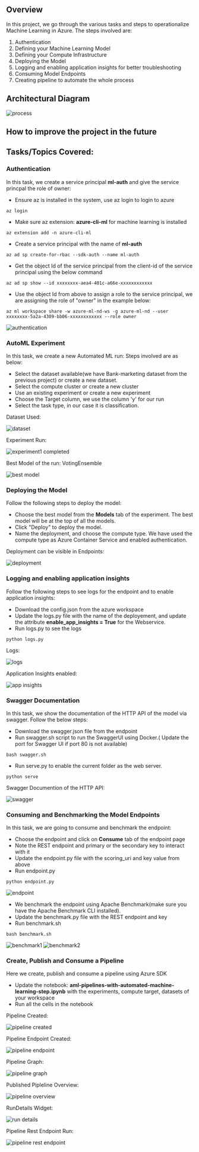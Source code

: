 ## Overview
In this project, we go through the various tasks and steps to operationalize Machine Learning in Azure. The steps involved are:

1. Authentication
2. Defining your Machine Learning Model
3. Defining your Compute Infrastructure
3. Deploying the Model
4. Logging and enabling application insights for better troubleshooting
5. Consuming Model Endpoints
6. Creating pipeline to automate the whole process


## Architectural Diagram

![process](./images/process.png)




## How to improve the project in the future



## Tasks/Topics Covered:


### Authentication

In this task, we create a service principal **ml-auth** and give the service princpal the role of owner:

- Ensure az is installed in the system, use az login to login to azure
```
az login
```
- Make sure az extension:  **azure-cli-ml** for machine learning is installed
```
az extension add -n azure-cli-ml

```
- Create a service principal with the name of **ml-auth**
```
az ad sp create-for-rbac --sdk-auth --name ml-auth

```
- Get the object Id of the service principal from the client-id of the service principal using the below command
```
az ad sp show --id xxxxxxxx-aea4-401c-a66e-xxxxxxxxxxxx
```
- Use the object Id from above to assign a role to the service principal, we are assigning the role of "owner" in the example below:
```
az ml workspace share -w azure-ml-nd-ws -g azure-ml-nd --user xxxxxxxx-5a2a-4309-bb06-xxxxxxxxxxxx --role owner
```





![authentication](./images/authentication.png)


### AutoML Experiment

In this task, we create a new Automated ML run: Steps involved are as below:

- Select the dataset available(we have Bank-marketing dataset from the previous project) or create a new dataset.
- Select the compute cluster or create a new cluster
- Use an existing experiment or create a new experiment
- Choose the Target column, we use the column 'y' for our run
- Select the task type, in our case it is classification.

Dataset Used:

![dataset](./images/dataset.png)

Experiment Run:

![experiment1 completed](./images/experiment1_completed.png)

Best Model of the run: VotingEnsemble

![best model](./images/best_model.png)


### Deploying the Model

Follow the following steps to deploy the model:

- Choose the best model from the **Models** tab of the experiment. The best model will be at the top of all the models.
- Click "Deploy" to deploy the model.
- Name the deployment, and choose the compute type. We have used the compute type as Azure Container Service and enabled authentication.

Deployment can be visible in Endpoints:

![deployment](./images/deployment.png)

### Logging and enabling application insights

Follow the following steps to see logs for the endpoint and to enable application insights:

- Download the config.json from the azure workspace
- Update the logs.py file with the name of the deployement, and update the attribute **enable_app_insights = True** for the Webservice.
- Run logs.py to see the logs 
```
python logs.py

```


Logs:

![logs](./images/logs.png)

Application Insights enabled:

![app insights](./images/app_insights.png)

### Swagger Documentation

In this task, we show the documentation of the HTTP API of the model via swagger. Follow the below steps:

- Download the swagger.json file from the endpoint
- Run swagger.sh script to run the SwaggerUI using Docker.( Update the port for Swagger UI if port 80 is not available)
```
bash swagger.sh
```
- Run serve.py to enable the current folder as the web server.
```
python serve

```


Swagger Documention of the HTTP API:

![swagger](./images/swagger.png)


### Consuming and Benchmarking the Model Endpoints

In this task, we are going to consume and benchmark the endpoint:

- Choose the endpoint and click on **Consume** tab of the endpoint page
- Note the REST endpoint and primary or the secondary key to interact with it
- Update the endpoint.py file with the scoring_uri and key value from above
- Run endpoint.py

```
python endpoint.py
```
![endpoint](./images/endpoint.png)
- We benchmark the endpoint using Apache Benchmark(make sure you have the Apache Benchmark CLI installed). 
- Update the benchmark.py file with the REST endpoint and key
- Run benchmark.sh

```
bash benchmark.sh
```
![benchmark1](./images/benchmark1.png)
![benchmark2](./images/benchmark2.png)

### Create, Publish and Consume a Pipeline

Here we create, publish and consume a pipeline using Azure SDK

- Update the notebook: **aml-pipelines-with-automated-machine-learning-step.ipynb** with the experiments, compute target, datasets of your workspace
- Run all the cells in the notebook

Pipeline Created:

![pipeline created](./images/pipeline_run.png)

Pipeline Endpoint Created:

![pipeline endpoint](./images/pipeline_endpoint.png)

Pipeline Graph:

![pipeline graph](./images/pipeline_graph.png)

Published Pipleline Overview:

![pipeline overview](./images/pipeline_overview.png)

RunDetails Widget:

![run details](./images/run_details.png)

Pipeline Rest Endpoint Run:

![pipeline rest endpoint](./images/pipeline_rest_endpoint.png)














